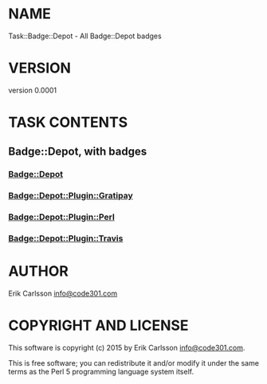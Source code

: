 # NAME

Task::Badge::Depot - All Badge::Depot badges

# VERSION

version 0.0001

# TASK CONTENTS

## Badge::Depot, with badges

### [Badge::Depot](https://metacpan.org/pod/Badge::Depot)

### [Badge::Depot::Plugin::Gratipay](https://metacpan.org/pod/Badge::Depot::Plugin::Gratipay)

### [Badge::Depot::Plugin::Perl](https://metacpan.org/pod/Badge::Depot::Plugin::Perl)

### [Badge::Depot::Plugin::Travis](https://metacpan.org/pod/Badge::Depot::Plugin::Travis)

# AUTHOR

Erik Carlsson <info@code301.com>

# COPYRIGHT AND LICENSE

This software is copyright (c) 2015 by Erik Carlsson <info@code301.com>.

This is free software; you can redistribute it and/or modify it under
the same terms as the Perl 5 programming language system itself.
